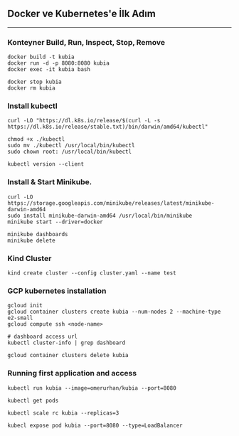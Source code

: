 ## Docker ve Kubernetes'e İlk Adım
---

### Konteyner Build, Run, Inspect, Stop, Remove

```
docker build -t kubia
docker run -d -p 8080:8080 kubia
docker exec -it kubia bash

docker stop kubia
docker rm kubia

```

### Install kubectl

```
curl -LO "https://dl.k8s.io/release/$(curl -L -s https://dl.k8s.io/release/stable.txt)/bin/darwin/amd64/kubectl"

chmod +x ./kubectl
sudo mv ./kubectl /usr/local/bin/kubectl
sudo chown root: /usr/local/bin/kubectl

kubectl version --client
```

### Install & Start Minikube.

```
curl -LO https://storage.googleapis.com/minikube/releases/latest/minikube-darwin-amd64
sudo install minikube-darwin-amd64 /usr/local/bin/minikube
minikube start --driver=docker

minikube dashboards
minikube delete
```
### Kind Cluster
```
kind create cluster --config cluster.yaml --name test
```
### GCP kubernetes installation

```
gcloud init
gcloud container clusters create kubia --num-nodes 2 --machine-type e2-small
gcloud compute ssh <node-name>

# dashboard access url
kubectl cluster-info | grep dashboard 

gcloud container clusters delete kubia

```

### Running first application and access

```
kubectl run kubia --image=omerurhan/kubia --port=8080

kubectl get pods

kubectl scale rc kubia --replicas=3 

kubecl expose pod kubia --port=8080 --type=LoadBalancer

```
